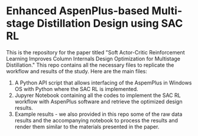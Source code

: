 # Enhanced AspenPlus-based Multi-stage Distillation Design using SAC RL
This is the repository for the paper titled "Soft Actor-Critic Reinforcement Learning Improves Column Internals Design Optimization for Multistage Distillation." This repo contains all the necessary files to replicate the workflow and results of the study. Here are the main files:
1. A Python API script that allows interfacing of the AspemPlus in Windows OS with Python where the SAC RL is implemented.
2. Jupyrer Notebook containing all the codes to implement the SAC RL workflow with AspenPlus software and retrieve the optimized design results.
3. Example results - we also provided in this repo some of the raw data results and the accompanying notebook to process the results and render them similar to the materials presented in the paper.
